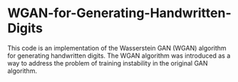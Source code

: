 # WGAN-for-Generating-Handwritten-Digits
This code is an implementation of the Wasserstein GAN (WGAN) algorithm for generating handwritten digits. The WGAN algorithm was introduced as a way to address the problem of training instability in the original GAN algorithm. 
